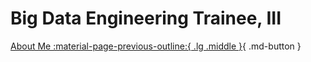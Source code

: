 # Big Data Engineering Trainee, III

[About Me :material-page-previous-outline:{ .lg .middle }](../index.md){ .md-button }